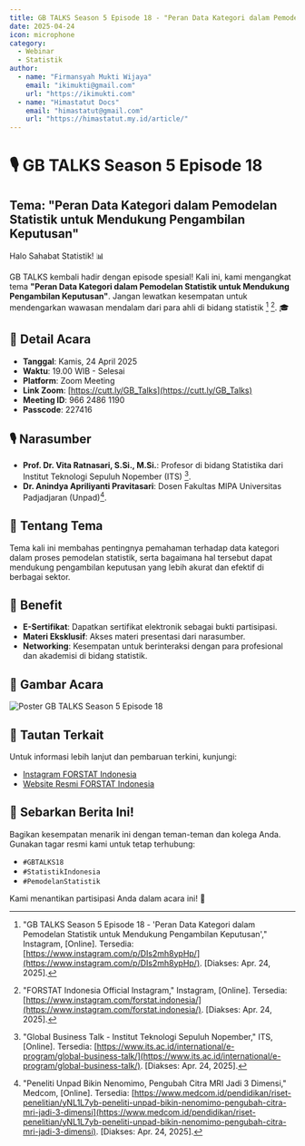 ```yaml
---
title: GB TALKS Season 5 Episode 18 - "Peran Data Kategori dalam Pemodelan Statistik untuk Mendukung Pengambilan Keputusan"
date: 2025-04-24
icon: microphone
category:
  - Webinar
  - Statistik
author:
  - name: "Firmansyah Mukti Wijaya"
    email: "ikimukti@gmail.com"
    url: "https://ikimukti.com"
  - name: "Himastatut Docs"
    email: "himastatut@gmail.com"
    url: "https://himastatut.my.id/article/"
---
```


# 🎙️ GB TALKS Season 5 Episode 18
## Tema: "Peran Data Kategori dalam Pemodelan Statistik untuk Mendukung Pengambilan Keputusan"

Halo Sahabat Statistik! 📊

GB TALKS kembali hadir dengan episode spesial! Kali ini, kami mengangkat tema **"Peran Data Kategori dalam Pemodelan Statistik untuk Mendukung Pengambilan Keputusan"**. Jangan lewatkan kesempatan untuk mendengarkan wawasan mendalam dari para ahli di bidang statistik [^1] [^2]. 🎓

## 📅 Detail Acara
- **Tanggal**: Kamis, 24 April 2025
- **Waktu**: 19.00 WIB - Selesai
- **Platform**: Zoom Meeting
- **Link Zoom**: [https://cutt.ly/GB_Talks](https://cutt.ly/GB_Talks)
- **Meeting ID**: 966 2486 1190
- **Passcode**: 227416

## 🎙 Narasumber
- **Prof. Dr. Vita Ratnasari, S.Si., M.Si.**: Profesor di bidang Statistika dari Institut Teknologi Sepuluh Nopember (ITS) [^3].
- **Dr. Anindya Apriliyanti Pravitasari**: Dosen Fakultas MIPA Universitas Padjadjaran (Unpad)[^4].

## 📝 Tentang Tema
Tema kali ini membahas pentingnya pemahaman terhadap data kategori dalam proses pemodelan statistik, serta bagaimana hal tersebut dapat mendukung pengambilan keputusan yang lebih akurat dan efektif di berbagai sektor.

## 🎁 Benefit
- **E-Sertifikat**: Dapatkan sertifikat elektronik sebagai bukti partisipasi.
- **Materi Eksklusif**: Akses materi presentasi dari narasumber.
- **Networking**: Kesempatan untuk berinteraksi dengan para profesional dan akademisi di bidang statistik.

## 📸 Gambar Acara
![Poster GB TALKS Season 5 Episode 18](./20250424GBTALKS18/poster_gb_talks_18.jpg)

## 🔗 Tautan Terkait
Untuk informasi lebih lanjut dan pembaruan terkini, kunjungi:
- [Instagram FORSTAT Indonesia](https://www.instagram.com/forstat.indonesia/)
- [Website Resmi FORSTAT Indonesia](https://forstat.id)

## 📢 Sebarkan Berita Ini!
Bagikan kesempatan menarik ini dengan teman-teman dan kolega Anda. Gunakan tagar resmi kami untuk tetap terhubung:
- `#GBTALKS18`
- `#StatistikIndonesia`
- `#PemodelanStatistik`

Kami menantikan partisipasi Anda dalam acara ini! 🌟

[^1]: "GB TALKS Season 5 Episode 18 - 'Peran Data Kategori dalam Pemodelan Statistik untuk Mendukung Pengambilan Keputusan'," Instagram, [Online]. Tersedia: [https://www.instagram.com/p/DIs2mh8ypHp/](https://www.instagram.com/p/DIs2mh8ypHp/). [Diakses: Apr. 24, 2025].
[^2]: "FORSTAT Indonesia Official Instagram," Instagram, [Online]. Tersedia: [https://www.instagram.com/forstat.indonesia/](https://www.instagram.com/forstat.indonesia/). [Diakses: Apr. 24, 2025].
[^3]: "Global Business Talk - Institut Teknologi Sepuluh Nopember," ITS, [Online]. Tersedia: [https://www.its.ac.id/international/e-program/global-business-talk/](https://www.its.ac.id/international/e-program/global-business-talk/). [Diakses: Apr. 24, 2025].
[^4]: "Peneliti Unpad Bikin Nenomimo, Pengubah Citra MRI Jadi 3 Dimensi," Medcom, [Online]. Tersedia: [https://www.medcom.id/pendidikan/riset-penelitian/yNL1L7yb-peneliti-unpad-bikin-nenomimo-pengubah-citra-mri-jadi-3-dimensi](https://www.medcom.id/pendidikan/riset-penelitian/yNL1L7yb-peneliti-unpad-bikin-nenomimo-pengubah-citra-mri-jadi-3-dimensi). [Diakses: Apr. 24, 2025].

<Share colorful />
<GitContributors />
<GitChangelog />
